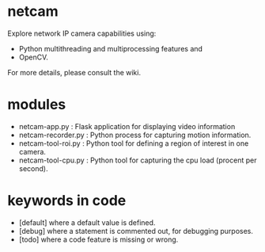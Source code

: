 # netcam
Explore network IP camera capabilities using: 
- Python multithreading and multiprocessing features and 
- OpenCV.

For more details, please consult the wiki.

# modules
- netcam-app.py : Flask application for displaying video information
- netcam-recorder.py : Python process for capturing motion information.
- netcam-tool-roi.py : Python tool for defining a region of interest in one camera.
- netcam-tool-cpu.py : Python tool for capturing the cpu load (procent per second).

# keywords in code
- [default] where a default value is defined.
- [debug] where a statement is commented out, for debugging purposes.
- [todo] where a code feature is missing or wrong.
